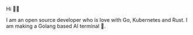 <p>Hi 👋🏻</p>
<p>I am an open source developer who is love with Go, Kubernetes and Rust. I am making a Golang based AI terminal 🎉.</p>
<p align="center" >
	<picture>
	  <source media="(prefers-color-scheme: dark)"  srcset="https://raw.githubusercontent.com/<github_user>/<repository>/profile-3d-contrib/profile-night-view.svg" />
	</picture>
</p>
